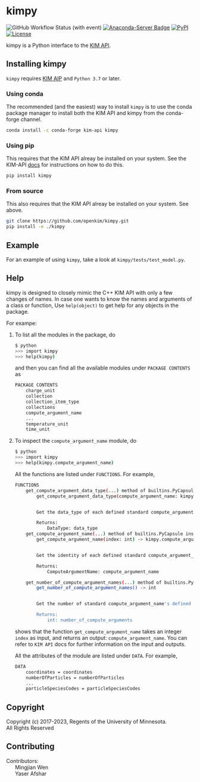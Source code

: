 # kimpy

![GitHub Workflow Status (with event)](https://img.shields.io/github/actions/workflow/status/openkim/kimpy/testing.yml)
[![Anaconda-Server Badge](https://img.shields.io/conda/vn/conda-forge/kimpy.svg)](https://anaconda.org/conda-forge/kimpy)
[![PyPI](https://img.shields.io/pypi/v/kimpy.svg)](https://pypi.python.org/pypi/kimpy)
[![License](https://img.shields.io/badge/license-CDDL--1.0-blue)](LICENSE.CDDL)

kimpy is a Python interface to the [KIM API](https://openkim.org/kim-api).

## Installing kimpy

`kimpy` requires [KIM AIP](https://openkim.org/kim-api/) and `Python 3.7` or later.

### Using conda

The recommended (and the easiest) way to install `kimpy` is to use the conda package manager to install both the KIM API and kimpy from the conda-forge channel.

```sh
conda install -c conda-forge kim-api kimpy
```

### Using pip

This requires that the KIM API alreay be installed on your system. See the KIM-API [docs](https://openkim.org/kim-api/) for instructions on how to do this.

```sh
pip install kimpy
```

### From source

This also requires that the KIM API alreay be installed on your system. See above.

```sh
git clone https://github.com/openkim/kimpy.git
pip install -e ./kimpy
```

## Example

For an example of using `kimpy`, take a look at `kimpy/tests/test_model.py`.

## Help

kimpy is designed to closely mimic the C++ KIM API with only a few changes of
names. In case one wants to know the names and arguments of a class or
function, Use `help(object)` to get help for any objects in the package.

For exampe:

1. To list all the modules in the package, do

   ```sh
   $ python
   >>> import kimpy
   >>> help(kimpy)
   ```

   and then you can find all the available modules under `PACKAGE CONTENTS` as

   ```sh
   PACKAGE CONTENTS
       charge_unit
       collection
       collection_item_type
       collections
       compute_argument_name
       ...
       temperature_unit
       time_unit
   ```

2. To inspect the `compute_argument_name` module, do

   ```sh
   $ python
   >>> import kimpy
   >>> help(kimpy.compute_argument_name)
   ```

   All the functions are listed under `FUNCTIONS`. For example,

   ```sh
   FUNCTIONS
       get_compute_argument_data_type(...) method of builtins.PyCapsule instance
           get_compute_argument_data_type(compute_argument_name: kimpy.compute_argument_name.ComputeArgumentName) -> KIM::DataType


           Get the data_type of each defined standard compute_argument_name.

           Returns:
               DataType: data_type
       get_compute_argument_name(...) method of builtins.PyCapsule instance
           get_compute_argument_name(index: int) -> kimpy.compute_argument_name.ComputeArgumentName


           Get the identity of each defined standard compute_argument_name.

           Returns:
               ComputeArgumentName: compute_argument_name

       get_number_of_compute_argument_names(...) method of builtins.PyCapsule instance
           get_number_of_compute_argument_names() -> int


           Get the number of standard compute_argument_name's defined by the KIM-API.

           Returns:
               int: number_of_compute_arguments
   ```

   shows that the function `get_compute_argument_name` takes an integer
   `index` as input, and returns an output: `compute_argument_name`. You can
   refer to `KIM API` docs for further information on the input and outputs.

   All the attributes of the module are listed under `DATA`. For example,

   ```sh
   DATA
       coordinates = coordinates
       numberOfParticles = numberOfParticles
       ...
       particleSpeciesCodes = particleSpeciesCodes
   ```

## Copyright

Copyright (c) 2017-2023, Regents of the University of Minnesota.\
All Rights Reserved

## Contributing

Contributors:\
&nbsp;&nbsp;&nbsp;&nbsp;&nbsp;&nbsp;Mingjian Wen\
&nbsp;&nbsp;&nbsp;&nbsp;&nbsp;&nbsp;Yaser Afshar
